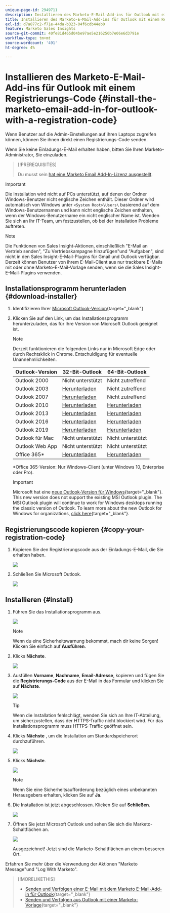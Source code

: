 ```yaml
---
unique-page-id: 2949711
description: Installieren des Marketo-E-Mail-Add-ins für Outlook mit einem Registrierungs-Code - Marketo Docs - Produktdokumentation
title: Installieren des Marketo-E-Mail-Add-ins für Outlook mit einem Registrierungs-Code
exl-id: d7a877c2-f71e-44da-b323-04f6cdb44eb0
feature: Marketo Sales Insights
source-git-commit: 40fe81d465d04be97ae5e216250b7e06e6d3791e
workflow-type: tm+mt
source-wordcount: '491'
ht-degree: 4%

---
```


# Installieren des Marketo-E-Mail-Add-ins für Outlook mit einem Registrierungs-Code {#install-the-marketo-email-add-in-for-outlook-with-a-registration-code}

Wenn Benutzer auf die Admin-Einstellungen auf ihren Laptops zugreifen können, können Sie ihnen direkt einen Registrierungs-Code senden.

Wenn Sie keine Einladungs-E-Mail erhalten haben, bitten Sie Ihren Marketo-Administrator, Sie einzuladen.

>[!PREREQUISITES]
>
>Du musst sein [hat eine Marketo Email Add-In-Lizenz ausgestellt](/help/marketo/product-docs/marketo-sales-insight/msi-outlook-plugin/issue-a-marketo-email-add-in-license.md).

>[!IMPORTANT]
>
>Die Installation wird nicht auf PCs unterstützt, auf denen der Ordner Windows-Benutzer nicht englische Zeichen enthält. Dieser Ordner wird automatisch von Windows unter `<System Root>\Users\` basierend auf dem Windows-Benutzernamen und kann nicht englische Zeichen enthalten, wenn der Windows-Benutzername ein nicht englischer Name ist. Wenden Sie sich an Ihr IT-Team, um festzustellen, ob bei der Installation Probleme auftreten.

>[!NOTE]
>
>Die Funktionen von Sales Insight-Aktionen, einschließlich &quot;E-Mail an Vertrieb senden&quot;, &quot;Zu Vertriebskampagne hinzufügen&quot;und &quot;Aufgaben&quot;, sind nicht in den Sales Insight-E-Mail-Plugins für Gmail und Outlook verfügbar. Derzeit können Benutzer von ihrem E-Mail-Client aus nur trackbare E-Mails mit oder ohne Marketo-E-Mail-Vorlage senden, wenn sie die Sales Insight-E-Mail-Plugins verwenden.

## Installationsprogramm herunterladen {#download-installer}

1. Identifizieren Ihrer [Microsoft Outlook-Version](https://support.office.com/en-us/article/what-version-of-outlook-do-i-have-b3a9568c-edb5-42b9-9825-d48d82b2257c){target="_blank"}

1. Klicken Sie auf den Link, um das Installationsprogramm herunterzuladen, das für Ihre Version von Microsoft Outlook geeignet ist.

   >[!NOTE]
   >
   >Derzeit funktionieren die folgenden Links nur in Microsoft Edge oder durch Rechtsklick in Chrome. Entschuldigung für eventuelle Unannehmlichkeiten.

   | Outlook-Version | 32-Bit-Outlook | 64-Bit-Outlook |
   |---|---|---|
   | Outlook 2000 | Nicht unterstützt | Nicht zutreffend |
   | Outlook 2003 | [Herunterladen](https://munchkin.marketo.net/MarketoAddInSetup32.msi) | Nicht zutreffend |
   | Outlook 2007 | [Herunterladen](https://munchkin.marketo.net/MarketoAddInSetup32.msi) | Nicht zutreffend |
   | Outlook 2010 | [Herunterladen](https://munchkin.marketo.net/MarketoAddInSetup32.msi) | [Herunterladen](https://munchkin.marketo.net/MarketoAddInSetup64.msi) |
   | Outlook 2013 | [Herunterladen](https://munchkin.marketo.net/MarketoAddInSetup32.msi) | [Herunterladen](https://munchkin.marketo.net/MarketoAddInSetup64.msi) |
   | Outlook 2016 | [Herunterladen](https://munchkin.marketo.net/MarketoAddInSetup32.msi) | [Herunterladen](https://munchkin.marketo.net/MarketoAddInSetup64.msi) |
   | Outlook 2019 | [Herunterladen](https://munchkin.marketo.net/MarketoAddInSetup32.msi) | [Herunterladen](https://munchkin.marketo.net/MarketoAddInSetup64.msi) |
   | Outlook für Mac | Nicht unterstützt | Nicht unterstützt |
   | Outlook Web App | Nicht unterstützt | Nicht unterstützt |
   | Office 365* | [Herunterladen](https://munchkin.marketo.net/MarketoAddInSetup32.msi) | [Herunterladen](https://munchkin.marketo.net/MarketoAddInSetup64.msi) |

   *Office 365-Version: Nur Windows-Client (unter Windows 10, Enterprise oder Pro).

   >[!IMPORTANT]
   >
   >Microsoft hat eine [neue Outlook-Version für Windows](https://techcommunity.microsoft.com/t5/outlook-blog/new-outlook-for-windows-now-available/ba-p/3932068){target="_blank"}. This new version does not support the existing MSI Outlook plugin. The MSI Outlook plugin will continue to work for Windows desktops running the classic version of Outlook. To learn more about the new Outlook for Windows for organizations, [click here](https://techcommunity.microsoft.com/t5/outlook-blog/the-new-outlook-for-windows-for-organization-admins/ba-p/3929169){target="_blank"}.

## Registrierungscode kopieren {#copy-your-registration-code}

1. Kopieren Sie den Registrierungscode aus der Einladungs-E-Mail, die Sie erhalten haben.

   ![](assets/image2016-7-22-10-3a45-3a10.png)

1. Schließen Sie Microsoft Outlook.

   ![](assets/ent-key-close-outlook-hand.png)

## Installieren {#install}

1. Führen Sie das Installationsprogramm aus.

   ![](assets/image2016-7-25-10-3a23-3a33.png)

   >[!NOTE]
   >
   >Wenn du eine Sicherheitswarnung bekommst, mach dir keine Sorgen! Klicken Sie einfach auf **Ausführen**.

1. Klicks **Nächste**.

   ![](assets/welcome-to-the-setup-wizard-hand.png)

1. Ausfüllen **Vorname**, **Nachname**, **Email-Adresse**, kopieren und fügen Sie die **Registrierungs-Code** aus der E-Mail in das Formular und klicken Sie auf **Nächste**.

   ![](assets/enter-your-information-hands.png)

   >[!TIP]
   >
   >Wenn die Installation fehlschlägt, wenden Sie sich an Ihre IT-Abteilung, um sicherzustellen, dass der HTTPS-Traffic nicht blockiert wird. Für das Installationsprogramm muss HTTPS-Traffic geöffnet sein.

1. Klicks **Nächste** , um die Installation am Standardspeicherort durchzuführen.

   ![](assets/select-installation-folder-hand.png)

1. Klicks **Nächste**.

   ![](assets/confirm-installation-hand.png)

   >[!NOTE]
   >
   >Wenn Sie eine Sicherheitsaufforderung bezüglich eines unbekannten Herausgebers erhalten, klicken Sie auf **Ja**.

1. Die Installation ist jetzt abgeschlossen. Klicken Sie auf **Schließen**.

   ![](assets/image2014-9-23-15-3a52-3a11.png)

1. Öffnen Sie jetzt Microsoft Outlook und sehen Sie sich die Marketo-Schaltflächen an.

   ![](assets/image2016-8-24-15-3a47-3a38.png)

   Ausgezeichnet! Jetzt sind die Marketo-Schaltflächen an einem besseren Ort.

Erfahren Sie mehr über die Verwendung der Aktionen &quot;Marketo Message&quot;und &quot;Log With Marketo&quot;.

>[!MORELIKETHIS]
>
>* [Senden und Verfolgen einer E-Mail mit dem Marketo E-Mail-Add-in für Outlook](/help/marketo/product-docs/marketo-sales-insight/msi-outlook-plugin/send-and-track-an-email-with-the-email-add-in-for-outlook.md){target="_blank"}
>* [Senden und Verfolgen aus Outlook mit einer Marketo-Vorlage](/help/marketo/product-docs/marketo-sales-insight/msi-outlook-plugin/send-and-track-from-outlook-using-a-marketo-template.md){target="_blank"}
